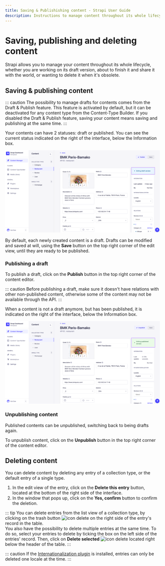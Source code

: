 ```yaml
---
title: Saving & Publishishing content - Strapi User Guide
description: Instructions to manage content throughout its whole lifecycle, from the draft version to the deletion of the obsolete content.
---
```


# Saving, publishing and deleting content

Strapi allows you to manage your content throughout its whole lifecycle, whether you are working on its draft version, about to finish it and share it with the world, or wanting to delete it when it's obsolete.

## Saving & publishing content

::: caution
The possibility to manage drafts for contents comes from the Draft & Publish feature. This feature is activated by default, but it can be deactivated for any content type from the Content-Type Builder. If you disabled the Draft & Publish feature, saving your content means saving and publishing at the same time.
:::

Your contents can have 2 statuses: draft or published. You can see the current status indicated on the right of the interface, below the Information box.

![Editing draft version](../assets/content-manager/editing_draft_version.png)

By default, each newly created content is a draft. Drafts can be modified and saved at will, using the **Save** button on the top right corner of the edit view, until they are ready to be published.

### Publishing a draft

To publish a draft, click on the **Publish** button in the top right corner of the content editor.

::: caution
Before publishing a draft, make sure it doesn't have relations with other non-published content, otherwise some of the content may not be available through the API.
:::

When a content is not a draft anymore, but has been published, it is indicated on the right of the interface, below the Information box.

![Editing published version](../assets/content-manager/editing_published_version.png)

### Unpublishing content

Published contents can be unpublished, switching back to being drafts again.

To unpublish content, click on the **Unpublish** button in the top right corner of the content editor.

## Deleting content

You can delete content by deleting any entry of a collection type, or the default entry of a single type.

1. In the edit view of the entry, click on the **Delete this entry** button, located at the bottom of the right side of the interface.
2. In the window that pops up, click on the **Yes, confirm** button to confirm the deletion.

::: tip
You can delete entries from the list view of a collection type, by clicking on the trash button ![icon delete](../assets/content-manager/icon_delete3.png) on the right side of the entry's record in the table. <br> You also have the possibility to delete multiple entries at the same time. To do so, select your entries to delete by ticking the box on the left side of the entries' record. Then, click on **Delete selected** ![icon delete](../assets/content-manager/icon_delete4.png) located right below the header of the table.
:::

::: caution
If the [Internationalization plugin](/user-docs/latest/plugins/strapi-plugins.md#internationalization-plugin) is installed, entries can only be deleted one locale at the time.
:::